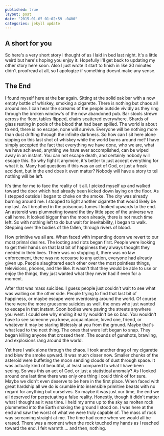 ```yaml
---
published: true
layout: post
date: "2015-01-05 01:02:59 -0400"
categories: jekyll update
---
```



## A short for you
 
So here's a very short story I thought of as I laid in bed last night. It's a little weird but here's hoping you enjoy it. Hopefully I'll get back to updating my other story here soon. Also I just wrote it start to finish in like 30 minutes didn't proofread at all, so I apologize if something doesnt make any sense.
 
## The End
 
I found myself here at the bar again. Sitting at the solid oak bar with a now empty bottle of whiskey, smoking a cigarette. There is nothing but chaos all around me. I can hear the screams of the people outside vividly as they ring through the broken window's of the now abandoned pub. Bar stools strewn across the floor, tables flipped, chairs scattered everywhere. Shards of glass resting in pools of the blood that had been spilled. The world is about to end, there is no escape, none will survive.  Everyone will be nothing more than dust drifting through the infinite darkness. So how can I sit here alone sipping on this last shot of whiskey while the world burns around me? I have simply accepted the fact that everything we have done, who we are, what we have achieved, anything we have ever accomplished, can be wiped away in an instant. You can not escape death, and certainly nobody will escape this. So why fight it anymore, it's better to just accept everything for what it is. Many had questions if this was an act of God, or just a freak accident, but in the end does it even matter? Nobody will have a story to tell nothing will be left.
 
It's time for me to face the reality of it all. I picked myself up and walked toward the door which had already been kicked down laying on the floor. As I stepped outside I began to choke on the smoke. The city was already burning around me. I stopped to light another cigarette that would likely be my last. As I breathed in the poisonous fumes I looked upwards to the end. An asteroid was plummeting toward the tiny little spec of the universe we call home. It looked bigger than the moon already, there is not much time left. So with nothing left to do but wait for inevitability, I began to walk. Stepping over the bodies of the fallen, through rivers of blood.
 
How primitive we all are. When faced with impending doom we revert to our most primal desires. The looting and riots began first. People were looking to get their hands on that last bit of happiness they always thought they needed in their lives. There was no stopping it, there was no law enforcement, there was no recourse to any action, everyone had already given up. People slaughtered each other over the most pointless things, televisions, phones, and the like. It wasn't that they would be able to use or enjoy the things, they just wanted what they never had if even for a moment.
 
After that was mass suicides. I guess people just couldn't wait to see what was waiting on the other side. People trying to find that last bit of happiness, or maybe escape were overdosing around the world. Of course there were the more gruesome suicides as well, the ones who just wanted to escape in that instant. Soon bodies were paving the streets anywhere you went. I could see why ending it early wouldn't be so bad. You wouldn't have to see someone you knew, acquaintance, loved one, friend, or whatever it may be staring lifelessly at you from the ground. Maybe that's what lead to the next thing. The ones that were left began to snap. They began killing anyone that crossed them. The sounds of gunshots, brawling, and explosions rang around the world.
 
Yet here I walk alone through the chaos. I took another drag of my cigarette and blew the smoke upward. It was much closer now. Smaller chunks of the asteroid were buffeting the moon sending clouds of dust through space. It was actually kind of beautiful, at least compared to what I have been seeing. So was this an act of God, or just a statistical anomaly? As I looked around one last time there was only one thing I could think of for sure. Maybe we didn't even deserve to be here in the first place. When faced with great hardship all we do is crumble into insensible primitive beasts with no regard for anything but ourselves. So maybe it was just our time, the end we all deserved for perpetuating a false reality. Honestly, though it didn't matter what I thought as it was time. I held my arms up to the sky as molten rock plummeted into the Earth shaking the ground I stood on. I was here at the end and saw the worst of what we were truly capable of. The mass of rock was screaming straight at me. The time had come when we would all be erased. There was a moment when the rock touched my hands as I reached toward the end. I felt warmth…. and then, nothing.
